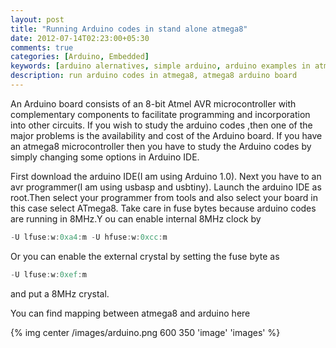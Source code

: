 ```yaml
---
layout: post
title: "Running Arduino codes in stand alone atmega8"
date: 2012-07-14T02:23:00+05:30
comments: true
categories: [Arduino, Embedded]
keywords: [arduino alernatives, simple arduino, arduino examples in atmega8, arduino codes in atmega8, arduino run in atmega8, runnig adruino code in atmega] 
description: run arduino codes in atmega8, atmega8 arduino board
---
```

An Arduino board consists of an 8-bit Atmel AVR microcontroller with complementary components to facilitate programming and incorporation into other circuits.
If you wish to study the arduino codes ,then one of the major problems is the availability and cost of the Arduino board. If you have an atmega8 microcontroller  then you have to study the Arduino codes by simply changing some options in Arduino IDE.

First download the arduino IDE(I am using Arduino 1.0). Next you have to an avr  programmer(I am using usbasp and usbtiny).
Launch the arduino IDE as root.Then select your programmer from tools and also select your board  in this case select ATmega8.
Take care in fuse bytes because arduino codes are running in 8MHz.Y ou can enable internal 8MHz clock by

```c
-U lfuse:w:0xa4:m -U hfuse:w:0xcc:m
```
Or you can enable the external crystal by setting the fuse byte as

```c
-U lfuse:w:0xef:m
```
and put a  8MHz crystal.

You can find mapping between atmega8 and arduino here

{% img center /images/arduino.png 600 350 'image' 'images' %}
